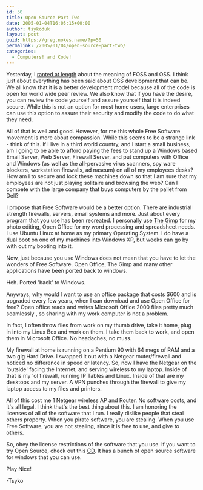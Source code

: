 ```yaml
---
id: 50
title: Open Source Part Two
date: 2005-01-04T16:05:15+00:00
author: tsykoduk
layout: post
guid: https://greg.nokes.name/?p=50
permalink: /2005/01/04/open-source-part-two/
categories:
  - Computers! and Code!
---
```

Yesterday, I [ranted at length](/2005/01/03/open-source-software.html) about the meaning of FOSS and OSS. I think just about everything has been said about OSS development that can be. We all know that it is a better development model because all of the code is open for world wide peer review. We also know that if you have the desire, you can review the code yourself and assure yourself that it is indeed secure. While this is not an option for most home users, large enterprises can use this option to assure their security and modify the code to do what they need.
<!--more-->

All of that is well and good. However, for me this whole Free Software movement is more about compassion. While this seems to be a strange link - think of this. If I live in a third world country, and I start a small business, am I going to be able to afford paying the fees to stand up a Windows based Email Server, Web Server, Firewall Server, and put computers with Office and Windows (as well as the all-pervasive virus scanners, spy ware blockers, workstation firewalls, ad naseum) on all of my employees desks? How am I to secure and lock these machines down so that I am sure that my employees are not just playing solitaire and browsing the web? Can I compete with the large company that buys computers by the pallet from Dell?

I propose that Free Software would be a better option. There are industrial strength firewalls, servers, email systems and more. Just about every program that you use has been recreated. I personally use [The Gimp](http://www.gimp.org/) for my photo editing, Open Office for my word processing and spreadsheet needs. I use Ubuntu Linux at home as my primary Operating System. I do have a dual boot on one of my machines into Windows XP, but weeks can go by with out my booting into it.

Now, just because you use Windows does not mean that you have to let the wonders of Free Software. Open Office, The Gimp and many other applications have been ported back to windows.

Heh. Ported 'back' to Windows.

Anyways, why would I want to use an office package that costs $600 and is upgraded every few years, when I can download and use Open Office for free? Open office reads and writes Microsoft Office 2000 files pretty much seamlessly , so sharing with my work computer is not a problem.

In fact, I often throw files from work on my thumb drive, take it home, plug in into my Linux Box and work on them. I take them back to work, and open them in Microsoft Office. No headaches, no muss.

My firewall at home is running on a Pentium 90 with 64 megs of RAM and a two gig Hard Drive. I swapped it out with a Netgear router/firewall and noticed no difference in speed or latency. So, now I have the Netgear on the 'outside' facing the Internet, and serving wireless to my laptop. Inside of that is my 'ol firewall, running IP Tables and Linux. Inside of that are my desktops and my server. A VPN punches through the firewall to give my laptop access to my files and printers.

All of this cost me 1 Netgear wireless AP and Router. No software costs, and it's all legal. I think that's the best thing about this. I am honoring the licenses of all of the software that I run. I really dislike people that steal others property. When you pirate software, you are stealing. When you use Free Software, you are not stealing, since it is free to use, and give to others.

So, obey the license restrictions of the software that you use. If you want to try Open Source, check out this [CD](http://theopencd.sunsite.dk/). It has a bunch of open source software for windows that you can use.

Play Nice!

-Tsyko
